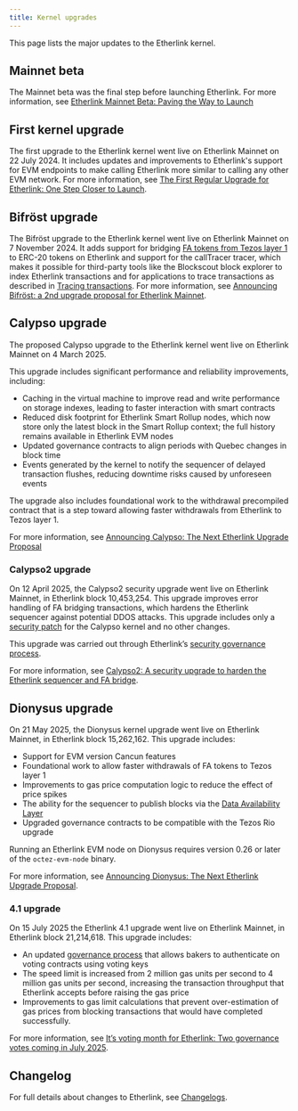 ```yaml
---
title: Kernel upgrades
---
```


This page lists the major updates to the Etherlink kernel.

## Mainnet beta

The Mainnet beta was the final step before launching Etherlink.
For more information, see [Etherlink Mainnet Beta: Paving the Way to Launch](https://medium.com/etherlink/etherlink-mainnet-beta-paving-the-way-to-launch-14606e29cc8b)

## First kernel upgrade

The first upgrade to the Etherlink kernel went live on Etherlink Mainnet on 22 July 2024.
It includes updates and improvements to Etherlink's support for EVM endpoints to make calling Etherlink more similar to calling any other EVM network.
For more information, see [The First Regular Upgrade for Etherlink: One Step Closer to Launch](https://medium.com/etherlink/the-first-regular-upgrade-for-etherlink-one-step-closer-to-launch-6176b2136eaf).

## Bifröst upgrade

The Bifröst upgrade to the Etherlink kernel went live on Etherlink Mainnet on 7 November 2024.
It adds support for bridging [FA tokens from Tezos layer 1](https://docs.tezos.com/architecture/tokens#token-standards) to ERC-20 tokens on Etherlink and support for the callTracer tracer, which makes it possible for third-party tools like the Blockscout block explorer to index Etherlink transactions and for applications to trace transactions as described in [Tracing transactions](/building-on-etherlink/transactions#tracing-transactions).
For more information, see [Announcing Bifröst: a 2nd upgrade proposal for Etherlink Mainnet](https://medium.com/@etherlink/announcing-bifr%C3%B6st-a-2nd-upgrade-proposal-for-etherlink-mainnet-ef1a7cf9715f).

## Calypso upgrade

The proposed Calypso upgrade to the Etherlink kernel went live on Etherlink Mainnet on 4 March 2025.

This upgrade includes significant performance and reliability improvements, including:

- Caching in the virtual machine to improve read and write performance on storage indexes, leading to faster interaction with smart contracts
- Reduced disk footprint for Etherlink Smart Rollup nodes, which now store only the latest block in the Smart Rollup context; the full history remains available in Etherlink EVM nodes
- Updated governance contracts to align periods with Quebec changes in block time
- Events generated by the kernel to notify the sequencer of delayed transaction flushes, reducing downtime risks caused by unforeseen events

The upgrade also includes foundational work to the withdrawal precompiled contract that is a step toward allowing faster withdrawals from Etherlink to Tezos layer 1.

For more information, see [Announcing Calypso: The Next Etherlink Upgrade Proposal](https://medium.com/@etherlink/announcing-calypso-the-next-etherlink-upgrade-proposal-dbe92c576da9)

### Calypso2 upgrade

On 12 April 2025, the Calypso2 security upgrade went live on Etherlink Mainnet, in Etherlink block 10,453,254.
This upgrade improves error handling of FA bridging transactions, which hardens the Etherlink sequencer against potential DDOS attacks.
This upgrade includes only a [security patch](https://gitlab.com/tezos/tezos/-/commit/9ab8acd92eb91c5aa2325fbb2c1794bc11aa1b68&sa=D&source=docs&ust=1744727209624752&usg=AOvVaw07zM1UuZjKJ4Teuo_L51Nl) for the Calypso kernel and no other changes.

This upgrade was carried out through Etherlink’s [security governance process](https://docs.etherlink.com/governance/how-is-etherlink-governed#security-governance).

For more information, see [Calypso2: A security upgrade to harden the Etherlink sequencer and FA bridge](https://research-development.nomadic-labs.com/etherlink-calypso2-upgrade.html).

## Dionysus upgrade

On 21 May 2025, the Dionysus kernel upgrade went live on Etherlink Mainnet, in Etherlink block 15,262,162.
This upgrade includes:

- Support for EVM version Cancun features
- Foundational work to allow faster withdrawals of FA tokens to Tezos layer 1
- Improvements to gas price computation logic to reduce the effect of price spikes
- The ability for the sequencer to publish blocks via the [Data Availability Layer](https://docs.tezos.com/architecture/data-availability-layer)
- Upgraded governance contracts to be compatible with the Tezos Rio upgrade

Running an Etherlink EVM node on Dionysus requires version 0.26 or later of the `octez-evm-node` binary.

For more information, see [Announcing Dionysus: The Next Etherlink Upgrade Proposal](https://medium.com/p/announcing-dionysus-the-next-etherlink-upgrade-proposal-4601c6920709).

### 4.1 upgrade

On 15 July 2025 the Etherlink 4.1 upgrade went live on Etherlink Mainnet, in Etherlink block 21,214,618.
This upgrade includes:

- An updated [governance process](/governance/how-is-etherlink-governed) that allows bakers to authenticate on voting contracts using voting keys
- The speed limit is increased from 2 million gas units per second to 4 million gas units per second, increasing the transaction throughput that Etherlink accepts before raising the gas price
- Improvements to gas limit calculations that prevent over-estimation of gas prices from blocking transactions that would have completed successfully.

For more information, see [It’s voting month for Etherlink: Two governance votes coming in July 2025](https://medium.com/@etherlink/its-voting-month-for-etherlink-two-governance-votes-coming-in-july-2025-301ae7bcd29f).

## Changelog

For full details about changes to Etherlink, see [Changelogs](/progress/changelogs).
